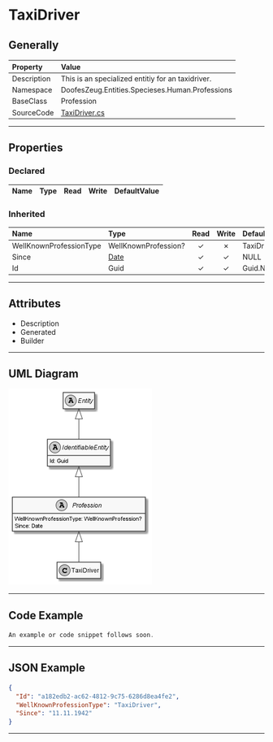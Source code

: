 ﻿# TaxiDriver

## Generally

|Property|Value|
|:-|:-|
|Description|This is an specialized entitiy for an taxidriver.|
|Namespace|DoofesZeug.Entities.Specieses.Human.Professions|
|BaseClass|Profession|
|SourceCode|[TaxiDriver.cs](../../../../DoofesZeug.Library/Src/Entities/Specieses/Human/Professions/TaxiDriver.cs)|

---

## Properties

### Declared

|Name|Type|Read|Write|DefaultValue|
|:---|:---|:--:|:---:|:-----------|

### Inherited

|Name|Type|Read|Write|DefaultValue|
|:---|:---|:--:|:---:|:-----------|
|WellKnownProfessionType|WellKnownProfession?|&#x2713;|&#x2717;|TaxiDriver|
|Since|[Date](../../Entities/DoofesZeug.Entities.DateAndTime/Date.md)|&#x2713;|&#x2713;|NULL|
|Id|Guid|&#x2713;|&#x2713;|Guid.NewGuid()|

---

## Attributes

- Description
- Generated
- Builder

---

## UML Diagram

![TaxiDriver.png](./TaxiDriver.png "TaxiDriver")

---

## Code Example

```cs
An example or code snippet follows soon.
```

---

## JSON Example

```json
{
  "Id": "a182edb2-ac62-4812-9c75-6286d8ea4fe2",
  "WellKnownProfessionType": "TaxiDriver",
  "Since": "11.11.1942"
}
```

---

